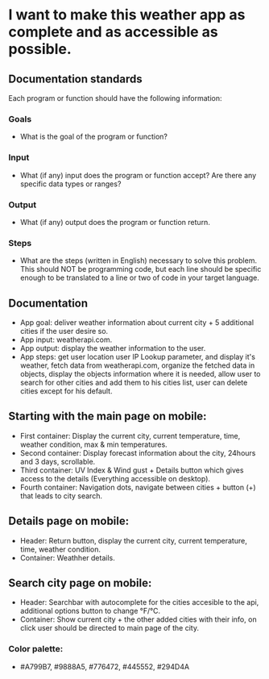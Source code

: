 # I want to make this weather app as complete and as accessible as possible.

## Documentation standards

Each program or function should have the following information:

### Goals

- What is the goal of the program or function?

### Input

- What (if any) input does the program or function accept?
  Are there any specific data types or ranges?

### Output

- What (if any) output does the program or function return.

### Steps
- What are the steps (written in English) necessary to solve
  this problem. This should NOT be programming code, but each line
  should be specific enough to be translated to a line or two of code
  in your target language.

## Documentation

- App goal: deliver weather information about current city + 5 additional cities if the user desire so.
- App input: weatherapi.com.
- App output: display the weather information to the user.
- App steps: get user location user IP Lookup parameter,
  and display it's weather, fetch data from weatherapi.com,
  organize the fetched data in objects, display the objects information where it is needed,
  allow user to search for other cities and add them to his cities list,
  user can delete cities except for his default. 

## Starting with the main page on mobile:
- First container: Display the current city, current temperature, time, weather condition, max & min temperatures.
- Second container: Display forecast information about the city, 24hours and 3 days, scrollable.
- Third container: UV Index & Wind gust + Details button which gives access to the details (Everything accessible on desktop).
- Fourth container: Navigation dots, navigate between cities + button (+) that leads to city search.

## Details page on mobile:
- Header: Return button, display the current city, current temperature, time, weather condition.
- Container: Weathher details.

## Search city page on mobile:
- Header: Searchbar with autocomplete for the cities accesible to the api, additional options button to change °F/°C.
- Container: Show current city + the other added cities with their info, on click user should be directed to main page of the city.

### Color palette:
- #A799B7, #9888A5, #776472, #445552, #294D4A
